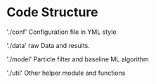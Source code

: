 # Code Structure

'./conf' Configuration file in YML style

'./data' raw Data and results.

'./model' Particle filter and baseline ML algorithm

'./util' Other helper module and functions


